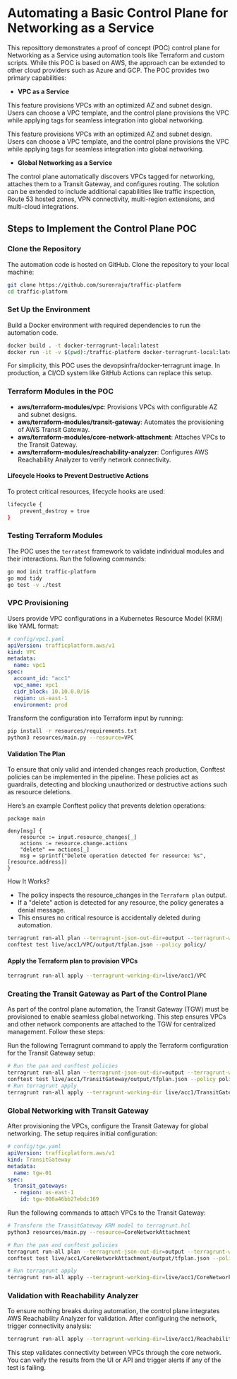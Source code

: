 # Automating a Basic Control Plane for Networking as a Service

This reposittory demonstrates a proof of concept (POC) control plane for Networking as a Service using automation tools like Terraform and custom scripts. While this POC is based on AWS, the approach can be extended to other cloud providers such as Azure and GCP. The POC provides two primary capabilities:

- **VPC as a Service**

This feature provisions VPCs with an optimized AZ and subnet design. Users can choose a VPC template, and the control plane provisions the VPC while applying tags for seamless integration into global networking.

This feature provisions VPCs with an optimized AZ and subnet design. Users can choose a VPC template, and the control plane provisions the VPC while applying tags for seamless integration into global networking.

- **Global Networking as a Service**

The control plane automatically discovers VPCs tagged for networking, attaches them to a Transit Gateway, and configures routing. The solution can be extended to include additional capabilities like traffic inspection, Route 53 hosted zones, VPN connectivity, multi-region extensions, and multi-cloud integrations.

## Steps to Implement the Control Plane POC

### Clone the Repository

The automation code is hosted on GitHub. Clone the repository to your local machine:

```sh
git clone https://github.com/surenraju/traffic-platform
cd traffic-platform
```

### Set Up the Environment

Build a Docker environment with required dependencies to run the automation code.

```sh
docker build . -t docker-terragrunt-local:latest
docker run -it -v $(pwd):/traffic-platform docker-terragrunt-local:latest /bin/bash
```

For simplicity, this POC uses the devopsinfra/docker-terragrunt image. In production, a CI/CD system like GitHub Actions can replace this setup.

### Terraform Modules in the POC

- **aws/terraform-modules/vpc**: Provisions VPCs with configurable AZ and subnet designs.
- **aws/terraform-modules/transit-gateway**: Automates the provisioning of AWS Transit Gateway.
- **aws/terraform-modules/core-network-attachment**: Attaches VPCs to the Transit Gateway.
- **aws/terraform-modules/reachability-analyzer**: Configures AWS Reachability Analyzer to verify network connectivity.

#### Lifecycle Hooks to Prevent Destructive Actions

To protect critical resources, lifecycle hooks are used:

```sh
lifecycle {
    prevent_destroy = true
}
```

### Testing Terraform Modules

The POC uses the `terratest` framework to validate individual modules and their interactions. Run the following commands:

```sh
go mod init traffic-platform
go mod tidy
go test -v ./test
```

### VPC Provisioning

Users provide VPC configurations in a Kubernetes Resource Model (KRM) like YAML format:

```yaml
# config/vpc1.yaml
apiVersion: trafficplatform.aws/v1
kind: VPC
metadata:
  name: vpc1
spec:
  account_id: "acc1"
  vpc_name: vpc1
  cidr_block: 10.10.0.0/16
  region: us-east-1
  environment: prod
```

Transform the configuration into Terraform input by running:

```sh
pip install -r resources/requirements.txt
python3 resources/main.py --resource=VPC
```

#### Validation The Plan

To ensure that only valid and intended changes reach production, Conftest policies can be implemented in the pipeline. These policies act as guardrails, detecting and blocking unauthorized or destructive actions such as resource deletions.

Here’s an example Conftest policy that prevents deletion operations:

```rego
package main

deny[msg] {
    resource := input.resource_changes[_]
    actions := resource.change.actions
    "delete" == actions[_]
    msg = sprintf("Delete operation detected for resource: %s", [resource.address])
}
```

How It Works?

- The policy inspects the resource_changes in the `Terraform plan` output.
- If a "delete" action is detected for any resource, the policy generates a denial message.
- This ensures no critical resource is accidentally deleted during automation.

```sh
terragrunt run-all plan --terragrunt-json-out-dir=output --terragrunt-working-dir=live/acc1/VPC
conftest test live/acc1/VPC/output/tfplan.json --policy policy/
```

#### Apply the Terraform plan to provision VPCs

```sh
terragrunt run-all apply --terragrunt-working-dir=live/acc1/VPC
```

### Creating the Transit Gateway as Part of the Control Plane

As part of the control plane automation, the Transit Gateway (TGW) must be provisioned to enable seamless global networking. This step ensures VPCs and other network components are attached to the TGW for centralized management. Follow these steps:

Run the following Terragrunt command to apply the Terraform configuration for the Transit Gateway setup:

```sh
# Run the pan and conftest policies
terragrunt run-all plan --terragrunt-json-out-dir=output --terragrunt-working-dir=live/acc1/TransitGateway
conftest test live/acc1/TransitGateway/output/tfplan.json --policy policy/
# Run terragrunt apply
terragrunt run-all apply --terragrunt-working-dir live/acc1/TransitGateway
```

### Global Networking with Transit Gateway

After provisioning the VPCs, configure the Transit Gateway for global networking. The setup requires initial configuration:

```yaml
# config/tgw.yaml
apiVersion: trafficplatform.aws/v1
kind: TransitGateway
metadata:
  name: tgw-01
spec:
  transit_gateways:
  - region: us-east-1
    id: tgw-008a46bb27ebdc169
```

Run the following commands to attach VPCs to the Transit Gateway:

```sh
# Transform the TransitGateway KRM model to terragrunt.hcl
python3 resources/main.py --resource=CoreNetworkAttachment

# Run the pan and conftest policies
terragrunt run-all plan --terragrunt-json-out-dir=output --terragrunt-working-dir=live/acc1/CoreNetworkAttachment
conftest test live/acc1/CoreNetworkAttachment/output/tfplan.json --policy policy/

# Run terragrunt apply
terragrunt run-all apply --terragrunt-working-dir=live/acc1/CoreNetworkAttachment
```

### Validation with Reachability Analyzer

To ensure nothing breaks during automation, the control plane integrates AWS Reachability Analyzer for validation. After configuring the network, trigger connectivity analysis:

```sh
terragrunt run-all apply --terragrunt-working-dir=live/acc1/ReachabilityAnalyzer
```

This step validates connectivity between VPCs through the core network. You can veify the results from the UI or API and trigger alerts if any of the test is failing. 

